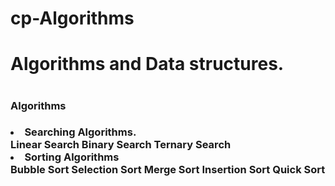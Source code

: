# cp-Algorithms

<h1>Algorithms and Data structures.<h1>

<h3> Algorithms <h3>
<li>Searching Algorithms.</li>
	Linear Search
	Binary Search
	Ternary Search
<li> Sorting Algorithms</li>
	Bubble Sort
	Selection Sort
	Merge Sort
	Insertion Sort
	Quick Sort

